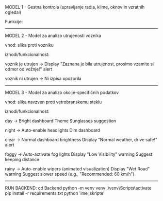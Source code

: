 MODEL 1 - Gestna kontrola (upravljanje radia, klime, oknov in vzratnih ogledal)

Funkcije:

----------------------------------------------------------------------------------------------------------

MODEL 2 - Model za analizo utrujenosti voznika

vhod: slika proti vozniku

izhodi/funkcionalnost:

voznik je utrujen ->    Display "Zaznana je bila utrujenost, prosimo vzamite si odmor od vožnje!" alert

voznik ni utrujen ->    Ni izpisa opozorila

----------------------------------------------------------------------------------------------------------

MODEL 3 - Model za analizo okolje-specifičnih podatkov

vhod: slika navzven proti vetrobranskemu steklu

izhodi/funkcionalnost:

day ->      Bright dashboard Theme
            Sunglasses suggestion

night ->    Auto-enable headlights
            Dim dashboard

clear ->    Normal dashboard brightness
            Display "Normal weather, drive safe!" alert

foggy ->    Auto-activate fog lights
            Display "Low Visibility" warning
            Suggest keeping distance

rainy ->    Auto-enable wipers (animated visualization)
            Display "Wet Road" warning
            Suggest slower speed (e.g., "Recommended: 60 km/h")


----------------------------------------------------------------------------------------------------------

RUN BACKEND:
cd Backend
python -m venv venv
.\venv\Scripts\activate
pip install -r requirements.txt
python 'ime_skripte'
